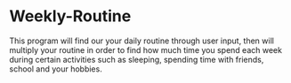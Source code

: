 # Weekly-Routine
This program will find our your daily routine through user input, then will multiply your routine in order to find how much time you spend each week during certain activities such as sleeping, spending time with friends, school and your hobbies. 
